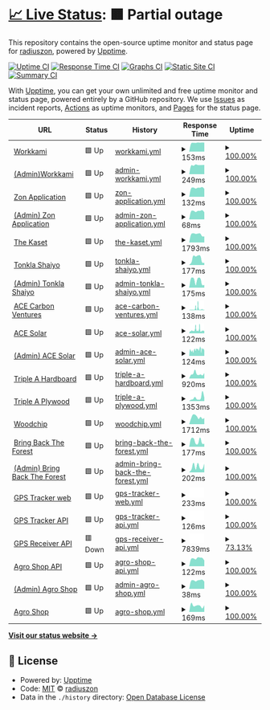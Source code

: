 # [📈 Live Status](https://radiuszon.github.io/upptime/): <!--live status--> **🟧 Partial outage**

This repository contains the open-source uptime monitor and status page for [radiuszon](https://radiuszon.github.io/upptime/), powered by [Upptime](https://github.com/upptime/upptime).

[![Uptime CI](https://github.com/radiuszon/upptime/workflows/Uptime%20CI/badge.svg)](https://github.com/radiuszon/upptime/actions?query=workflow%3A%22Uptime+CI%22)
[![Response Time CI](https://github.com/radiuszon/upptime/workflows/Response%20Time%20CI/badge.svg)](https://github.com/radiuszon/upptime/actions?query=workflow%3A%22Response+Time+CI%22)
[![Graphs CI](https://github.com/radiuszon/upptime/workflows/Graphs%20CI/badge.svg)](https://github.com/radiuszon/upptime/actions?query=workflow%3A%22Graphs+CI%22)
[![Static Site CI](https://github.com/radiuszon/upptime/workflows/Static%20Site%20CI/badge.svg)](https://github.com/radiuszon/upptime/actions?query=workflow%3A%22Static+Site+CI%22)
[![Summary CI](https://github.com/radiuszon/upptime/workflows/Summary%20CI/badge.svg)](https://github.com/radiuszon/upptime/actions?query=workflow%3A%22Summary+CI%22)

With [Upptime](https://upptime.js.org), you can get your own unlimited and free uptime monitor and status page, powered entirely by a GitHub repository. We use [Issues](https://github.com/radiuszon/upptime/issues) as incident reports, [Actions](https://github.com/radiuszon/upptime/actions) as uptime monitors, and [Pages](https://demo.upptime.js.org) for the status page.

<!--start: status pages-->
<!-- This summary is generated by Upptime (https://github.com/upptime/upptime) -->
<!-- Do not edit this manually, your changes will be overwritten -->
<!-- prettier-ignore -->
| URL | Status | History | Response Time | Uptime |
| --- | ------ | ------- | ------------- | ------ |
| <img alt="" src="https://www.workkami.com/favicon.ico" height="13"> [Workkami](https://www.workkami.com) | 🟩 Up | [workkami.yml](https://github.com/radiuszon/upptime/commits/HEAD/history/workkami.yml) | <details><summary><img alt="Response time graph" src="./graphs/workkami/response-time-week.png" height="20"> 153ms</summary><br><a href="https://radiuszon.github.io/upptime/history/workkami"><img alt="Response time 292" src="https://img.shields.io/endpoint?url=https%3A%2F%2Fraw.githubusercontent.com%2Fradiuszon%2Fupptime%2FHEAD%2Fapi%2Fworkkami%2Fresponse-time.json"></a><br><a href="https://radiuszon.github.io/upptime/history/workkami"><img alt="24-hour response time 146" src="https://img.shields.io/endpoint?url=https%3A%2F%2Fraw.githubusercontent.com%2Fradiuszon%2Fupptime%2FHEAD%2Fapi%2Fworkkami%2Fresponse-time-day.json"></a><br><a href="https://radiuszon.github.io/upptime/history/workkami"><img alt="7-day response time 153" src="https://img.shields.io/endpoint?url=https%3A%2F%2Fraw.githubusercontent.com%2Fradiuszon%2Fupptime%2FHEAD%2Fapi%2Fworkkami%2Fresponse-time-week.json"></a><br><a href="https://radiuszon.github.io/upptime/history/workkami"><img alt="30-day response time 160" src="https://img.shields.io/endpoint?url=https%3A%2F%2Fraw.githubusercontent.com%2Fradiuszon%2Fupptime%2FHEAD%2Fapi%2Fworkkami%2Fresponse-time-month.json"></a><br><a href="https://radiuszon.github.io/upptime/history/workkami"><img alt="1-year response time 292" src="https://img.shields.io/endpoint?url=https%3A%2F%2Fraw.githubusercontent.com%2Fradiuszon%2Fupptime%2FHEAD%2Fapi%2Fworkkami%2Fresponse-time-year.json"></a></details> | <details><summary><a href="https://radiuszon.github.io/upptime/history/workkami">100.00%</a></summary><a href="https://radiuszon.github.io/upptime/history/workkami"><img alt="All-time uptime 100.00%" src="https://img.shields.io/endpoint?url=https%3A%2F%2Fraw.githubusercontent.com%2Fradiuszon%2Fupptime%2FHEAD%2Fapi%2Fworkkami%2Fuptime.json"></a><br><a href="https://radiuszon.github.io/upptime/history/workkami"><img alt="24-hour uptime 100.00%" src="https://img.shields.io/endpoint?url=https%3A%2F%2Fraw.githubusercontent.com%2Fradiuszon%2Fupptime%2FHEAD%2Fapi%2Fworkkami%2Fuptime-day.json"></a><br><a href="https://radiuszon.github.io/upptime/history/workkami"><img alt="7-day uptime 100.00%" src="https://img.shields.io/endpoint?url=https%3A%2F%2Fraw.githubusercontent.com%2Fradiuszon%2Fupptime%2FHEAD%2Fapi%2Fworkkami%2Fuptime-week.json"></a><br><a href="https://radiuszon.github.io/upptime/history/workkami"><img alt="30-day uptime 100.00%" src="https://img.shields.io/endpoint?url=https%3A%2F%2Fraw.githubusercontent.com%2Fradiuszon%2Fupptime%2FHEAD%2Fapi%2Fworkkami%2Fuptime-month.json"></a><br><a href="https://radiuszon.github.io/upptime/history/workkami"><img alt="1-year uptime 100.00%" src="https://img.shields.io/endpoint?url=https%3A%2F%2Fraw.githubusercontent.com%2Fradiuszon%2Fupptime%2FHEAD%2Fapi%2Fworkkami%2Fuptime-year.json"></a></details>
| <img alt="" src="http://www.google.com/s2/favicons?domain=https://admin.workkami.com" height="13"> [(Admin)Workkami](https://admin.workkami.com) | 🟩 Up | [admin-workkami.yml](https://github.com/radiuszon/upptime/commits/HEAD/history/admin-workkami.yml) | <details><summary><img alt="Response time graph" src="./graphs/admin-workkami/response-time-week.png" height="20"> 249ms</summary><br><a href="https://radiuszon.github.io/upptime/history/admin-workkami"><img alt="Response time 206" src="https://img.shields.io/endpoint?url=https%3A%2F%2Fraw.githubusercontent.com%2Fradiuszon%2Fupptime%2FHEAD%2Fapi%2Fadmin-workkami%2Fresponse-time.json"></a><br><a href="https://radiuszon.github.io/upptime/history/admin-workkami"><img alt="24-hour response time 985" src="https://img.shields.io/endpoint?url=https%3A%2F%2Fraw.githubusercontent.com%2Fradiuszon%2Fupptime%2FHEAD%2Fapi%2Fadmin-workkami%2Fresponse-time-day.json"></a><br><a href="https://radiuszon.github.io/upptime/history/admin-workkami"><img alt="7-day response time 249" src="https://img.shields.io/endpoint?url=https%3A%2F%2Fraw.githubusercontent.com%2Fradiuszon%2Fupptime%2FHEAD%2Fapi%2Fadmin-workkami%2Fresponse-time-week.json"></a><br><a href="https://radiuszon.github.io/upptime/history/admin-workkami"><img alt="30-day response time 168" src="https://img.shields.io/endpoint?url=https%3A%2F%2Fraw.githubusercontent.com%2Fradiuszon%2Fupptime%2FHEAD%2Fapi%2Fadmin-workkami%2Fresponse-time-month.json"></a><br><a href="https://radiuszon.github.io/upptime/history/admin-workkami"><img alt="1-year response time 206" src="https://img.shields.io/endpoint?url=https%3A%2F%2Fraw.githubusercontent.com%2Fradiuszon%2Fupptime%2FHEAD%2Fapi%2Fadmin-workkami%2Fresponse-time-year.json"></a></details> | <details><summary><a href="https://radiuszon.github.io/upptime/history/admin-workkami">100.00%</a></summary><a href="https://radiuszon.github.io/upptime/history/admin-workkami"><img alt="All-time uptime 100.00%" src="https://img.shields.io/endpoint?url=https%3A%2F%2Fraw.githubusercontent.com%2Fradiuszon%2Fupptime%2FHEAD%2Fapi%2Fadmin-workkami%2Fuptime.json"></a><br><a href="https://radiuszon.github.io/upptime/history/admin-workkami"><img alt="24-hour uptime 100.00%" src="https://img.shields.io/endpoint?url=https%3A%2F%2Fraw.githubusercontent.com%2Fradiuszon%2Fupptime%2FHEAD%2Fapi%2Fadmin-workkami%2Fuptime-day.json"></a><br><a href="https://radiuszon.github.io/upptime/history/admin-workkami"><img alt="7-day uptime 100.00%" src="https://img.shields.io/endpoint?url=https%3A%2F%2Fraw.githubusercontent.com%2Fradiuszon%2Fupptime%2FHEAD%2Fapi%2Fadmin-workkami%2Fuptime-week.json"></a><br><a href="https://radiuszon.github.io/upptime/history/admin-workkami"><img alt="30-day uptime 100.00%" src="https://img.shields.io/endpoint?url=https%3A%2F%2Fraw.githubusercontent.com%2Fradiuszon%2Fupptime%2FHEAD%2Fapi%2Fadmin-workkami%2Fuptime-month.json"></a><br><a href="https://radiuszon.github.io/upptime/history/admin-workkami"><img alt="1-year uptime 100.00%" src="https://img.shields.io/endpoint?url=https%3A%2F%2Fraw.githubusercontent.com%2Fradiuszon%2Fupptime%2FHEAD%2Fapi%2Fadmin-workkami%2Fuptime-year.json"></a></details>
| <img alt="" src="https://www.zonapplication.com/favicon.ico" height="13"> [Zon Application](https://www.zonapplication.com) | 🟩 Up | [zon-application.yml](https://github.com/radiuszon/upptime/commits/HEAD/history/zon-application.yml) | <details><summary><img alt="Response time graph" src="./graphs/zon-application/response-time-week.png" height="20"> 132ms</summary><br><a href="https://radiuszon.github.io/upptime/history/zon-application"><img alt="Response time 658" src="https://img.shields.io/endpoint?url=https%3A%2F%2Fraw.githubusercontent.com%2Fradiuszon%2Fupptime%2FHEAD%2Fapi%2Fzon-application%2Fresponse-time.json"></a><br><a href="https://radiuszon.github.io/upptime/history/zon-application"><img alt="24-hour response time 124" src="https://img.shields.io/endpoint?url=https%3A%2F%2Fraw.githubusercontent.com%2Fradiuszon%2Fupptime%2FHEAD%2Fapi%2Fzon-application%2Fresponse-time-day.json"></a><br><a href="https://radiuszon.github.io/upptime/history/zon-application"><img alt="7-day response time 132" src="https://img.shields.io/endpoint?url=https%3A%2F%2Fraw.githubusercontent.com%2Fradiuszon%2Fupptime%2FHEAD%2Fapi%2Fzon-application%2Fresponse-time-week.json"></a><br><a href="https://radiuszon.github.io/upptime/history/zon-application"><img alt="30-day response time 125" src="https://img.shields.io/endpoint?url=https%3A%2F%2Fraw.githubusercontent.com%2Fradiuszon%2Fupptime%2FHEAD%2Fapi%2Fzon-application%2Fresponse-time-month.json"></a><br><a href="https://radiuszon.github.io/upptime/history/zon-application"><img alt="1-year response time 658" src="https://img.shields.io/endpoint?url=https%3A%2F%2Fraw.githubusercontent.com%2Fradiuszon%2Fupptime%2FHEAD%2Fapi%2Fzon-application%2Fresponse-time-year.json"></a></details> | <details><summary><a href="https://radiuszon.github.io/upptime/history/zon-application">100.00%</a></summary><a href="https://radiuszon.github.io/upptime/history/zon-application"><img alt="All-time uptime 98.08%" src="https://img.shields.io/endpoint?url=https%3A%2F%2Fraw.githubusercontent.com%2Fradiuszon%2Fupptime%2FHEAD%2Fapi%2Fzon-application%2Fuptime.json"></a><br><a href="https://radiuszon.github.io/upptime/history/zon-application"><img alt="24-hour uptime 100.00%" src="https://img.shields.io/endpoint?url=https%3A%2F%2Fraw.githubusercontent.com%2Fradiuszon%2Fupptime%2FHEAD%2Fapi%2Fzon-application%2Fuptime-day.json"></a><br><a href="https://radiuszon.github.io/upptime/history/zon-application"><img alt="7-day uptime 100.00%" src="https://img.shields.io/endpoint?url=https%3A%2F%2Fraw.githubusercontent.com%2Fradiuszon%2Fupptime%2FHEAD%2Fapi%2Fzon-application%2Fuptime-week.json"></a><br><a href="https://radiuszon.github.io/upptime/history/zon-application"><img alt="30-day uptime 100.00%" src="https://img.shields.io/endpoint?url=https%3A%2F%2Fraw.githubusercontent.com%2Fradiuszon%2Fupptime%2FHEAD%2Fapi%2Fzon-application%2Fuptime-month.json"></a><br><a href="https://radiuszon.github.io/upptime/history/zon-application"><img alt="1-year uptime 98.08%" src="https://img.shields.io/endpoint?url=https%3A%2F%2Fraw.githubusercontent.com%2Fradiuszon%2Fupptime%2FHEAD%2Fapi%2Fzon-application%2Fuptime-year.json"></a></details>
| <img alt="" src="http://www.google.com/s2/favicons?domain=https://www.zonapplication.com//admin" height="13"> [(Admin) Zon Application](https://www.zonapplication.com/admin) | 🟩 Up | [admin-zon-application.yml](https://github.com/radiuszon/upptime/commits/HEAD/history/admin-zon-application.yml) | <details><summary><img alt="Response time graph" src="./graphs/admin-zon-application/response-time-week.png" height="20"> 68ms</summary><br><a href="https://radiuszon.github.io/upptime/history/admin-zon-application"><img alt="Response time 199" src="https://img.shields.io/endpoint?url=https%3A%2F%2Fraw.githubusercontent.com%2Fradiuszon%2Fupptime%2FHEAD%2Fapi%2Fadmin-zon-application%2Fresponse-time.json"></a><br><a href="https://radiuszon.github.io/upptime/history/admin-zon-application"><img alt="24-hour response time 67" src="https://img.shields.io/endpoint?url=https%3A%2F%2Fraw.githubusercontent.com%2Fradiuszon%2Fupptime%2FHEAD%2Fapi%2Fadmin-zon-application%2Fresponse-time-day.json"></a><br><a href="https://radiuszon.github.io/upptime/history/admin-zon-application"><img alt="7-day response time 68" src="https://img.shields.io/endpoint?url=https%3A%2F%2Fraw.githubusercontent.com%2Fradiuszon%2Fupptime%2FHEAD%2Fapi%2Fadmin-zon-application%2Fresponse-time-week.json"></a><br><a href="https://radiuszon.github.io/upptime/history/admin-zon-application"><img alt="30-day response time 67" src="https://img.shields.io/endpoint?url=https%3A%2F%2Fraw.githubusercontent.com%2Fradiuszon%2Fupptime%2FHEAD%2Fapi%2Fadmin-zon-application%2Fresponse-time-month.json"></a><br><a href="https://radiuszon.github.io/upptime/history/admin-zon-application"><img alt="1-year response time 199" src="https://img.shields.io/endpoint?url=https%3A%2F%2Fraw.githubusercontent.com%2Fradiuszon%2Fupptime%2FHEAD%2Fapi%2Fadmin-zon-application%2Fresponse-time-year.json"></a></details> | <details><summary><a href="https://radiuszon.github.io/upptime/history/admin-zon-application">100.00%</a></summary><a href="https://radiuszon.github.io/upptime/history/admin-zon-application"><img alt="All-time uptime 99.99%" src="https://img.shields.io/endpoint?url=https%3A%2F%2Fraw.githubusercontent.com%2Fradiuszon%2Fupptime%2FHEAD%2Fapi%2Fadmin-zon-application%2Fuptime.json"></a><br><a href="https://radiuszon.github.io/upptime/history/admin-zon-application"><img alt="24-hour uptime 100.00%" src="https://img.shields.io/endpoint?url=https%3A%2F%2Fraw.githubusercontent.com%2Fradiuszon%2Fupptime%2FHEAD%2Fapi%2Fadmin-zon-application%2Fuptime-day.json"></a><br><a href="https://radiuszon.github.io/upptime/history/admin-zon-application"><img alt="7-day uptime 100.00%" src="https://img.shields.io/endpoint?url=https%3A%2F%2Fraw.githubusercontent.com%2Fradiuszon%2Fupptime%2FHEAD%2Fapi%2Fadmin-zon-application%2Fuptime-week.json"></a><br><a href="https://radiuszon.github.io/upptime/history/admin-zon-application"><img alt="30-day uptime 100.00%" src="https://img.shields.io/endpoint?url=https%3A%2F%2Fraw.githubusercontent.com%2Fradiuszon%2Fupptime%2FHEAD%2Fapi%2Fadmin-zon-application%2Fuptime-month.json"></a><br><a href="https://radiuszon.github.io/upptime/history/admin-zon-application"><img alt="1-year uptime 99.99%" src="https://img.shields.io/endpoint?url=https%3A%2F%2Fraw.githubusercontent.com%2Fradiuszon%2Fupptime%2FHEAD%2Fapi%2Fadmin-zon-application%2Fuptime-year.json"></a></details>
| <img alt="" src="http://www.google.com/s2/favicons?domain=https://www.thekaset.com" height="13"> [The Kaset](https://www.thekaset.com) | 🟩 Up | [the-kaset.yml](https://github.com/radiuszon/upptime/commits/HEAD/history/the-kaset.yml) | <details><summary><img alt="Response time graph" src="./graphs/the-kaset/response-time-week.png" height="20"> 1793ms</summary><br><a href="https://radiuszon.github.io/upptime/history/the-kaset"><img alt="Response time 1185" src="https://img.shields.io/endpoint?url=https%3A%2F%2Fraw.githubusercontent.com%2Fradiuszon%2Fupptime%2FHEAD%2Fapi%2Fthe-kaset%2Fresponse-time.json"></a><br><a href="https://radiuszon.github.io/upptime/history/the-kaset"><img alt="24-hour response time 1723" src="https://img.shields.io/endpoint?url=https%3A%2F%2Fraw.githubusercontent.com%2Fradiuszon%2Fupptime%2FHEAD%2Fapi%2Fthe-kaset%2Fresponse-time-day.json"></a><br><a href="https://radiuszon.github.io/upptime/history/the-kaset"><img alt="7-day response time 1793" src="https://img.shields.io/endpoint?url=https%3A%2F%2Fraw.githubusercontent.com%2Fradiuszon%2Fupptime%2FHEAD%2Fapi%2Fthe-kaset%2Fresponse-time-week.json"></a><br><a href="https://radiuszon.github.io/upptime/history/the-kaset"><img alt="30-day response time 1746" src="https://img.shields.io/endpoint?url=https%3A%2F%2Fraw.githubusercontent.com%2Fradiuszon%2Fupptime%2FHEAD%2Fapi%2Fthe-kaset%2Fresponse-time-month.json"></a><br><a href="https://radiuszon.github.io/upptime/history/the-kaset"><img alt="1-year response time 1185" src="https://img.shields.io/endpoint?url=https%3A%2F%2Fraw.githubusercontent.com%2Fradiuszon%2Fupptime%2FHEAD%2Fapi%2Fthe-kaset%2Fresponse-time-year.json"></a></details> | <details><summary><a href="https://radiuszon.github.io/upptime/history/the-kaset">100.00%</a></summary><a href="https://radiuszon.github.io/upptime/history/the-kaset"><img alt="All-time uptime 100.00%" src="https://img.shields.io/endpoint?url=https%3A%2F%2Fraw.githubusercontent.com%2Fradiuszon%2Fupptime%2FHEAD%2Fapi%2Fthe-kaset%2Fuptime.json"></a><br><a href="https://radiuszon.github.io/upptime/history/the-kaset"><img alt="24-hour uptime 100.00%" src="https://img.shields.io/endpoint?url=https%3A%2F%2Fraw.githubusercontent.com%2Fradiuszon%2Fupptime%2FHEAD%2Fapi%2Fthe-kaset%2Fuptime-day.json"></a><br><a href="https://radiuszon.github.io/upptime/history/the-kaset"><img alt="7-day uptime 100.00%" src="https://img.shields.io/endpoint?url=https%3A%2F%2Fraw.githubusercontent.com%2Fradiuszon%2Fupptime%2FHEAD%2Fapi%2Fthe-kaset%2Fuptime-week.json"></a><br><a href="https://radiuszon.github.io/upptime/history/the-kaset"><img alt="30-day uptime 100.00%" src="https://img.shields.io/endpoint?url=https%3A%2F%2Fraw.githubusercontent.com%2Fradiuszon%2Fupptime%2FHEAD%2Fapi%2Fthe-kaset%2Fuptime-month.json"></a><br><a href="https://radiuszon.github.io/upptime/history/the-kaset"><img alt="1-year uptime 100.00%" src="https://img.shields.io/endpoint?url=https%3A%2F%2Fraw.githubusercontent.com%2Fradiuszon%2Fupptime%2FHEAD%2Fapi%2Fthe-kaset%2Fuptime-year.json"></a></details>
| <img alt="" src="https://www.tonklashaiyo.com/favicon.ico" height="13"> [Tonkla Shaiyo](https://www.tonklashaiyo.com) | 🟩 Up | [tonkla-shaiyo.yml](https://github.com/radiuszon/upptime/commits/HEAD/history/tonkla-shaiyo.yml) | <details><summary><img alt="Response time graph" src="./graphs/tonkla-shaiyo/response-time-week.png" height="20"> 177ms</summary><br><a href="https://radiuszon.github.io/upptime/history/tonkla-shaiyo"><img alt="Response time 469" src="https://img.shields.io/endpoint?url=https%3A%2F%2Fraw.githubusercontent.com%2Fradiuszon%2Fupptime%2FHEAD%2Fapi%2Ftonkla-shaiyo%2Fresponse-time.json"></a><br><a href="https://radiuszon.github.io/upptime/history/tonkla-shaiyo"><img alt="24-hour response time 180" src="https://img.shields.io/endpoint?url=https%3A%2F%2Fraw.githubusercontent.com%2Fradiuszon%2Fupptime%2FHEAD%2Fapi%2Ftonkla-shaiyo%2Fresponse-time-day.json"></a><br><a href="https://radiuszon.github.io/upptime/history/tonkla-shaiyo"><img alt="7-day response time 177" src="https://img.shields.io/endpoint?url=https%3A%2F%2Fraw.githubusercontent.com%2Fradiuszon%2Fupptime%2FHEAD%2Fapi%2Ftonkla-shaiyo%2Fresponse-time-week.json"></a><br><a href="https://radiuszon.github.io/upptime/history/tonkla-shaiyo"><img alt="30-day response time 203" src="https://img.shields.io/endpoint?url=https%3A%2F%2Fraw.githubusercontent.com%2Fradiuszon%2Fupptime%2FHEAD%2Fapi%2Ftonkla-shaiyo%2Fresponse-time-month.json"></a><br><a href="https://radiuszon.github.io/upptime/history/tonkla-shaiyo"><img alt="1-year response time 469" src="https://img.shields.io/endpoint?url=https%3A%2F%2Fraw.githubusercontent.com%2Fradiuszon%2Fupptime%2FHEAD%2Fapi%2Ftonkla-shaiyo%2Fresponse-time-year.json"></a></details> | <details><summary><a href="https://radiuszon.github.io/upptime/history/tonkla-shaiyo">100.00%</a></summary><a href="https://radiuszon.github.io/upptime/history/tonkla-shaiyo"><img alt="All-time uptime 100.00%" src="https://img.shields.io/endpoint?url=https%3A%2F%2Fraw.githubusercontent.com%2Fradiuszon%2Fupptime%2FHEAD%2Fapi%2Ftonkla-shaiyo%2Fuptime.json"></a><br><a href="https://radiuszon.github.io/upptime/history/tonkla-shaiyo"><img alt="24-hour uptime 100.00%" src="https://img.shields.io/endpoint?url=https%3A%2F%2Fraw.githubusercontent.com%2Fradiuszon%2Fupptime%2FHEAD%2Fapi%2Ftonkla-shaiyo%2Fuptime-day.json"></a><br><a href="https://radiuszon.github.io/upptime/history/tonkla-shaiyo"><img alt="7-day uptime 100.00%" src="https://img.shields.io/endpoint?url=https%3A%2F%2Fraw.githubusercontent.com%2Fradiuszon%2Fupptime%2FHEAD%2Fapi%2Ftonkla-shaiyo%2Fuptime-week.json"></a><br><a href="https://radiuszon.github.io/upptime/history/tonkla-shaiyo"><img alt="30-day uptime 100.00%" src="https://img.shields.io/endpoint?url=https%3A%2F%2Fraw.githubusercontent.com%2Fradiuszon%2Fupptime%2FHEAD%2Fapi%2Ftonkla-shaiyo%2Fuptime-month.json"></a><br><a href="https://radiuszon.github.io/upptime/history/tonkla-shaiyo"><img alt="1-year uptime 100.00%" src="https://img.shields.io/endpoint?url=https%3A%2F%2Fraw.githubusercontent.com%2Fradiuszon%2Fupptime%2FHEAD%2Fapi%2Ftonkla-shaiyo%2Fuptime-year.json"></a></details>
| <img alt="" src="http://www.google.com/s2/favicons?domain=https://admin.tonklashaiyo.com/admin/login" height="13"> [(Admin) Tonkla Shaiyo](https://admin.tonklashaiyo.com/admin/login) | 🟩 Up | [admin-tonkla-shaiyo.yml](https://github.com/radiuszon/upptime/commits/HEAD/history/admin-tonkla-shaiyo.yml) | <details><summary><img alt="Response time graph" src="./graphs/admin-tonkla-shaiyo/response-time-week.png" height="20"> 175ms</summary><br><a href="https://radiuszon.github.io/upptime/history/admin-tonkla-shaiyo"><img alt="Response time 440" src="https://img.shields.io/endpoint?url=https%3A%2F%2Fraw.githubusercontent.com%2Fradiuszon%2Fupptime%2FHEAD%2Fapi%2Fadmin-tonkla-shaiyo%2Fresponse-time.json"></a><br><a href="https://radiuszon.github.io/upptime/history/admin-tonkla-shaiyo"><img alt="24-hour response time 168" src="https://img.shields.io/endpoint?url=https%3A%2F%2Fraw.githubusercontent.com%2Fradiuszon%2Fupptime%2FHEAD%2Fapi%2Fadmin-tonkla-shaiyo%2Fresponse-time-day.json"></a><br><a href="https://radiuszon.github.io/upptime/history/admin-tonkla-shaiyo"><img alt="7-day response time 175" src="https://img.shields.io/endpoint?url=https%3A%2F%2Fraw.githubusercontent.com%2Fradiuszon%2Fupptime%2FHEAD%2Fapi%2Fadmin-tonkla-shaiyo%2Fresponse-time-week.json"></a><br><a href="https://radiuszon.github.io/upptime/history/admin-tonkla-shaiyo"><img alt="30-day response time 195" src="https://img.shields.io/endpoint?url=https%3A%2F%2Fraw.githubusercontent.com%2Fradiuszon%2Fupptime%2FHEAD%2Fapi%2Fadmin-tonkla-shaiyo%2Fresponse-time-month.json"></a><br><a href="https://radiuszon.github.io/upptime/history/admin-tonkla-shaiyo"><img alt="1-year response time 440" src="https://img.shields.io/endpoint?url=https%3A%2F%2Fraw.githubusercontent.com%2Fradiuszon%2Fupptime%2FHEAD%2Fapi%2Fadmin-tonkla-shaiyo%2Fresponse-time-year.json"></a></details> | <details><summary><a href="https://radiuszon.github.io/upptime/history/admin-tonkla-shaiyo">100.00%</a></summary><a href="https://radiuszon.github.io/upptime/history/admin-tonkla-shaiyo"><img alt="All-time uptime 100.00%" src="https://img.shields.io/endpoint?url=https%3A%2F%2Fraw.githubusercontent.com%2Fradiuszon%2Fupptime%2FHEAD%2Fapi%2Fadmin-tonkla-shaiyo%2Fuptime.json"></a><br><a href="https://radiuszon.github.io/upptime/history/admin-tonkla-shaiyo"><img alt="24-hour uptime 100.00%" src="https://img.shields.io/endpoint?url=https%3A%2F%2Fraw.githubusercontent.com%2Fradiuszon%2Fupptime%2FHEAD%2Fapi%2Fadmin-tonkla-shaiyo%2Fuptime-day.json"></a><br><a href="https://radiuszon.github.io/upptime/history/admin-tonkla-shaiyo"><img alt="7-day uptime 100.00%" src="https://img.shields.io/endpoint?url=https%3A%2F%2Fraw.githubusercontent.com%2Fradiuszon%2Fupptime%2FHEAD%2Fapi%2Fadmin-tonkla-shaiyo%2Fuptime-week.json"></a><br><a href="https://radiuszon.github.io/upptime/history/admin-tonkla-shaiyo"><img alt="30-day uptime 100.00%" src="https://img.shields.io/endpoint?url=https%3A%2F%2Fraw.githubusercontent.com%2Fradiuszon%2Fupptime%2FHEAD%2Fapi%2Fadmin-tonkla-shaiyo%2Fuptime-month.json"></a><br><a href="https://radiuszon.github.io/upptime/history/admin-tonkla-shaiyo"><img alt="1-year uptime 100.00%" src="https://img.shields.io/endpoint?url=https%3A%2F%2Fraw.githubusercontent.com%2Fradiuszon%2Fupptime%2FHEAD%2Fapi%2Fadmin-tonkla-shaiyo%2Fuptime-year.json"></a></details>
| <img alt="" src="http://www.google.com/s2/favicons?domain=https://www.acecarbonventures.com" height="13"> [ACE Carbon Ventures](https://www.acecarbonventures.com) | 🟩 Up | [ace-carbon-ventures.yml](https://github.com/radiuszon/upptime/commits/HEAD/history/ace-carbon-ventures.yml) | <details><summary><img alt="Response time graph" src="./graphs/ace-carbon-ventures/response-time-week.png" height="20"> 138ms</summary><br><a href="https://radiuszon.github.io/upptime/history/ace-carbon-ventures"><img alt="Response time 658" src="https://img.shields.io/endpoint?url=https%3A%2F%2Fraw.githubusercontent.com%2Fradiuszon%2Fupptime%2FHEAD%2Fapi%2Face-carbon-ventures%2Fresponse-time.json"></a><br><a href="https://radiuszon.github.io/upptime/history/ace-carbon-ventures"><img alt="24-hour response time 154" src="https://img.shields.io/endpoint?url=https%3A%2F%2Fraw.githubusercontent.com%2Fradiuszon%2Fupptime%2FHEAD%2Fapi%2Face-carbon-ventures%2Fresponse-time-day.json"></a><br><a href="https://radiuszon.github.io/upptime/history/ace-carbon-ventures"><img alt="7-day response time 138" src="https://img.shields.io/endpoint?url=https%3A%2F%2Fraw.githubusercontent.com%2Fradiuszon%2Fupptime%2FHEAD%2Fapi%2Face-carbon-ventures%2Fresponse-time-week.json"></a><br><a href="https://radiuszon.github.io/upptime/history/ace-carbon-ventures"><img alt="30-day response time 1172" src="https://img.shields.io/endpoint?url=https%3A%2F%2Fraw.githubusercontent.com%2Fradiuszon%2Fupptime%2FHEAD%2Fapi%2Face-carbon-ventures%2Fresponse-time-month.json"></a><br><a href="https://radiuszon.github.io/upptime/history/ace-carbon-ventures"><img alt="1-year response time 658" src="https://img.shields.io/endpoint?url=https%3A%2F%2Fraw.githubusercontent.com%2Fradiuszon%2Fupptime%2FHEAD%2Fapi%2Face-carbon-ventures%2Fresponse-time-year.json"></a></details> | <details><summary><a href="https://radiuszon.github.io/upptime/history/ace-carbon-ventures">100.00%</a></summary><a href="https://radiuszon.github.io/upptime/history/ace-carbon-ventures"><img alt="All-time uptime 99.96%" src="https://img.shields.io/endpoint?url=https%3A%2F%2Fraw.githubusercontent.com%2Fradiuszon%2Fupptime%2FHEAD%2Fapi%2Face-carbon-ventures%2Fuptime.json"></a><br><a href="https://radiuszon.github.io/upptime/history/ace-carbon-ventures"><img alt="24-hour uptime 100.00%" src="https://img.shields.io/endpoint?url=https%3A%2F%2Fraw.githubusercontent.com%2Fradiuszon%2Fupptime%2FHEAD%2Fapi%2Face-carbon-ventures%2Fuptime-day.json"></a><br><a href="https://radiuszon.github.io/upptime/history/ace-carbon-ventures"><img alt="7-day uptime 100.00%" src="https://img.shields.io/endpoint?url=https%3A%2F%2Fraw.githubusercontent.com%2Fradiuszon%2Fupptime%2FHEAD%2Fapi%2Face-carbon-ventures%2Fuptime-week.json"></a><br><a href="https://radiuszon.github.io/upptime/history/ace-carbon-ventures"><img alt="30-day uptime 99.91%" src="https://img.shields.io/endpoint?url=https%3A%2F%2Fraw.githubusercontent.com%2Fradiuszon%2Fupptime%2FHEAD%2Fapi%2Face-carbon-ventures%2Fuptime-month.json"></a><br><a href="https://radiuszon.github.io/upptime/history/ace-carbon-ventures"><img alt="1-year uptime 99.96%" src="https://img.shields.io/endpoint?url=https%3A%2F%2Fraw.githubusercontent.com%2Fradiuszon%2Fupptime%2FHEAD%2Fapi%2Face-carbon-ventures%2Fuptime-year.json"></a></details>
| <img alt="" src="http://www.google.com/s2/favicons?domain=https://www.acesolar.co.th" height="13"> [ACE Solar](https://www.acesolar.co.th) | 🟩 Up | [ace-solar.yml](https://github.com/radiuszon/upptime/commits/HEAD/history/ace-solar.yml) | <details><summary><img alt="Response time graph" src="./graphs/ace-solar/response-time-week.png" height="20"> 122ms</summary><br><a href="https://radiuszon.github.io/upptime/history/ace-solar"><img alt="Response time 537" src="https://img.shields.io/endpoint?url=https%3A%2F%2Fraw.githubusercontent.com%2Fradiuszon%2Fupptime%2FHEAD%2Fapi%2Face-solar%2Fresponse-time.json"></a><br><a href="https://radiuszon.github.io/upptime/history/ace-solar"><img alt="24-hour response time 120" src="https://img.shields.io/endpoint?url=https%3A%2F%2Fraw.githubusercontent.com%2Fradiuszon%2Fupptime%2FHEAD%2Fapi%2Face-solar%2Fresponse-time-day.json"></a><br><a href="https://radiuszon.github.io/upptime/history/ace-solar"><img alt="7-day response time 122" src="https://img.shields.io/endpoint?url=https%3A%2F%2Fraw.githubusercontent.com%2Fradiuszon%2Fupptime%2FHEAD%2Fapi%2Face-solar%2Fresponse-time-week.json"></a><br><a href="https://radiuszon.github.io/upptime/history/ace-solar"><img alt="30-day response time 124" src="https://img.shields.io/endpoint?url=https%3A%2F%2Fraw.githubusercontent.com%2Fradiuszon%2Fupptime%2FHEAD%2Fapi%2Face-solar%2Fresponse-time-month.json"></a><br><a href="https://radiuszon.github.io/upptime/history/ace-solar"><img alt="1-year response time 537" src="https://img.shields.io/endpoint?url=https%3A%2F%2Fraw.githubusercontent.com%2Fradiuszon%2Fupptime%2FHEAD%2Fapi%2Face-solar%2Fresponse-time-year.json"></a></details> | <details><summary><a href="https://radiuszon.github.io/upptime/history/ace-solar">100.00%</a></summary><a href="https://radiuszon.github.io/upptime/history/ace-solar"><img alt="All-time uptime 99.99%" src="https://img.shields.io/endpoint?url=https%3A%2F%2Fraw.githubusercontent.com%2Fradiuszon%2Fupptime%2FHEAD%2Fapi%2Face-solar%2Fuptime.json"></a><br><a href="https://radiuszon.github.io/upptime/history/ace-solar"><img alt="24-hour uptime 100.00%" src="https://img.shields.io/endpoint?url=https%3A%2F%2Fraw.githubusercontent.com%2Fradiuszon%2Fupptime%2FHEAD%2Fapi%2Face-solar%2Fuptime-day.json"></a><br><a href="https://radiuszon.github.io/upptime/history/ace-solar"><img alt="7-day uptime 100.00%" src="https://img.shields.io/endpoint?url=https%3A%2F%2Fraw.githubusercontent.com%2Fradiuszon%2Fupptime%2FHEAD%2Fapi%2Face-solar%2Fuptime-week.json"></a><br><a href="https://radiuszon.github.io/upptime/history/ace-solar"><img alt="30-day uptime 100.00%" src="https://img.shields.io/endpoint?url=https%3A%2F%2Fraw.githubusercontent.com%2Fradiuszon%2Fupptime%2FHEAD%2Fapi%2Face-solar%2Fuptime-month.json"></a><br><a href="https://radiuszon.github.io/upptime/history/ace-solar"><img alt="1-year uptime 99.99%" src="https://img.shields.io/endpoint?url=https%3A%2F%2Fraw.githubusercontent.com%2Fradiuszon%2Fupptime%2FHEAD%2Fapi%2Face-solar%2Fuptime-year.json"></a></details>
| <img alt="" src="http://www.google.com/s2/favicons?domain=https://admin.acesolar.co.th" height="13"> [(Admin) ACE Solar](https://admin.acesolar.co.th) | 🟩 Up | [admin-ace-solar.yml](https://github.com/radiuszon/upptime/commits/HEAD/history/admin-ace-solar.yml) | <details><summary><img alt="Response time graph" src="./graphs/admin-ace-solar/response-time-week.png" height="20"> 124ms</summary><br><a href="https://radiuszon.github.io/upptime/history/admin-ace-solar"><img alt="Response time 474" src="https://img.shields.io/endpoint?url=https%3A%2F%2Fraw.githubusercontent.com%2Fradiuszon%2Fupptime%2FHEAD%2Fapi%2Fadmin-ace-solar%2Fresponse-time.json"></a><br><a href="https://radiuszon.github.io/upptime/history/admin-ace-solar"><img alt="24-hour response time 119" src="https://img.shields.io/endpoint?url=https%3A%2F%2Fraw.githubusercontent.com%2Fradiuszon%2Fupptime%2FHEAD%2Fapi%2Fadmin-ace-solar%2Fresponse-time-day.json"></a><br><a href="https://radiuszon.github.io/upptime/history/admin-ace-solar"><img alt="7-day response time 124" src="https://img.shields.io/endpoint?url=https%3A%2F%2Fraw.githubusercontent.com%2Fradiuszon%2Fupptime%2FHEAD%2Fapi%2Fadmin-ace-solar%2Fresponse-time-week.json"></a><br><a href="https://radiuszon.github.io/upptime/history/admin-ace-solar"><img alt="30-day response time 126" src="https://img.shields.io/endpoint?url=https%3A%2F%2Fraw.githubusercontent.com%2Fradiuszon%2Fupptime%2FHEAD%2Fapi%2Fadmin-ace-solar%2Fresponse-time-month.json"></a><br><a href="https://radiuszon.github.io/upptime/history/admin-ace-solar"><img alt="1-year response time 474" src="https://img.shields.io/endpoint?url=https%3A%2F%2Fraw.githubusercontent.com%2Fradiuszon%2Fupptime%2FHEAD%2Fapi%2Fadmin-ace-solar%2Fresponse-time-year.json"></a></details> | <details><summary><a href="https://radiuszon.github.io/upptime/history/admin-ace-solar">100.00%</a></summary><a href="https://radiuszon.github.io/upptime/history/admin-ace-solar"><img alt="All-time uptime 99.99%" src="https://img.shields.io/endpoint?url=https%3A%2F%2Fraw.githubusercontent.com%2Fradiuszon%2Fupptime%2FHEAD%2Fapi%2Fadmin-ace-solar%2Fuptime.json"></a><br><a href="https://radiuszon.github.io/upptime/history/admin-ace-solar"><img alt="24-hour uptime 100.00%" src="https://img.shields.io/endpoint?url=https%3A%2F%2Fraw.githubusercontent.com%2Fradiuszon%2Fupptime%2FHEAD%2Fapi%2Fadmin-ace-solar%2Fuptime-day.json"></a><br><a href="https://radiuszon.github.io/upptime/history/admin-ace-solar"><img alt="7-day uptime 100.00%" src="https://img.shields.io/endpoint?url=https%3A%2F%2Fraw.githubusercontent.com%2Fradiuszon%2Fupptime%2FHEAD%2Fapi%2Fadmin-ace-solar%2Fuptime-week.json"></a><br><a href="https://radiuszon.github.io/upptime/history/admin-ace-solar"><img alt="30-day uptime 100.00%" src="https://img.shields.io/endpoint?url=https%3A%2F%2Fraw.githubusercontent.com%2Fradiuszon%2Fupptime%2FHEAD%2Fapi%2Fadmin-ace-solar%2Fuptime-month.json"></a><br><a href="https://radiuszon.github.io/upptime/history/admin-ace-solar"><img alt="1-year uptime 99.99%" src="https://img.shields.io/endpoint?url=https%3A%2F%2Fraw.githubusercontent.com%2Fradiuszon%2Fupptime%2FHEAD%2Fapi%2Fadmin-ace-solar%2Fuptime-year.json"></a></details>
| <img alt="" src="http://www.google.com/s2/favicons?domain=https://www.triplea-hardboard.com" height="13"> [Triple A Hardboard](https://www.triplea-hardboard.com) | 🟩 Up | [triple-a-hardboard.yml](https://github.com/radiuszon/upptime/commits/HEAD/history/triple-a-hardboard.yml) | <details><summary><img alt="Response time graph" src="./graphs/triple-a-hardboard/response-time-week.png" height="20"> 920ms</summary><br><a href="https://radiuszon.github.io/upptime/history/triple-a-hardboard"><img alt="Response time 747" src="https://img.shields.io/endpoint?url=https%3A%2F%2Fraw.githubusercontent.com%2Fradiuszon%2Fupptime%2FHEAD%2Fapi%2Ftriple-a-hardboard%2Fresponse-time.json"></a><br><a href="https://radiuszon.github.io/upptime/history/triple-a-hardboard"><img alt="24-hour response time 908" src="https://img.shields.io/endpoint?url=https%3A%2F%2Fraw.githubusercontent.com%2Fradiuszon%2Fupptime%2FHEAD%2Fapi%2Ftriple-a-hardboard%2Fresponse-time-day.json"></a><br><a href="https://radiuszon.github.io/upptime/history/triple-a-hardboard"><img alt="7-day response time 920" src="https://img.shields.io/endpoint?url=https%3A%2F%2Fraw.githubusercontent.com%2Fradiuszon%2Fupptime%2FHEAD%2Fapi%2Ftriple-a-hardboard%2Fresponse-time-week.json"></a><br><a href="https://radiuszon.github.io/upptime/history/triple-a-hardboard"><img alt="30-day response time 924" src="https://img.shields.io/endpoint?url=https%3A%2F%2Fraw.githubusercontent.com%2Fradiuszon%2Fupptime%2FHEAD%2Fapi%2Ftriple-a-hardboard%2Fresponse-time-month.json"></a><br><a href="https://radiuszon.github.io/upptime/history/triple-a-hardboard"><img alt="1-year response time 747" src="https://img.shields.io/endpoint?url=https%3A%2F%2Fraw.githubusercontent.com%2Fradiuszon%2Fupptime%2FHEAD%2Fapi%2Ftriple-a-hardboard%2Fresponse-time-year.json"></a></details> | <details><summary><a href="https://radiuszon.github.io/upptime/history/triple-a-hardboard">100.00%</a></summary><a href="https://radiuszon.github.io/upptime/history/triple-a-hardboard"><img alt="All-time uptime 99.99%" src="https://img.shields.io/endpoint?url=https%3A%2F%2Fraw.githubusercontent.com%2Fradiuszon%2Fupptime%2FHEAD%2Fapi%2Ftriple-a-hardboard%2Fuptime.json"></a><br><a href="https://radiuszon.github.io/upptime/history/triple-a-hardboard"><img alt="24-hour uptime 100.00%" src="https://img.shields.io/endpoint?url=https%3A%2F%2Fraw.githubusercontent.com%2Fradiuszon%2Fupptime%2FHEAD%2Fapi%2Ftriple-a-hardboard%2Fuptime-day.json"></a><br><a href="https://radiuszon.github.io/upptime/history/triple-a-hardboard"><img alt="7-day uptime 100.00%" src="https://img.shields.io/endpoint?url=https%3A%2F%2Fraw.githubusercontent.com%2Fradiuszon%2Fupptime%2FHEAD%2Fapi%2Ftriple-a-hardboard%2Fuptime-week.json"></a><br><a href="https://radiuszon.github.io/upptime/history/triple-a-hardboard"><img alt="30-day uptime 100.00%" src="https://img.shields.io/endpoint?url=https%3A%2F%2Fraw.githubusercontent.com%2Fradiuszon%2Fupptime%2FHEAD%2Fapi%2Ftriple-a-hardboard%2Fuptime-month.json"></a><br><a href="https://radiuszon.github.io/upptime/history/triple-a-hardboard"><img alt="1-year uptime 99.99%" src="https://img.shields.io/endpoint?url=https%3A%2F%2Fraw.githubusercontent.com%2Fradiuszon%2Fupptime%2FHEAD%2Fapi%2Ftriple-a-hardboard%2Fuptime-year.json"></a></details>
| <img alt="" src="http://www.google.com/s2/favicons?domain=https://www.triplea-plywood.com" height="13"> [Triple A Plywood](https://www.triplea-plywood.com) | 🟩 Up | [triple-a-plywood.yml](https://github.com/radiuszon/upptime/commits/HEAD/history/triple-a-plywood.yml) | <details><summary><img alt="Response time graph" src="./graphs/triple-a-plywood/response-time-week.png" height="20"> 1353ms</summary><br><a href="https://radiuszon.github.io/upptime/history/triple-a-plywood"><img alt="Response time 985" src="https://img.shields.io/endpoint?url=https%3A%2F%2Fraw.githubusercontent.com%2Fradiuszon%2Fupptime%2FHEAD%2Fapi%2Ftriple-a-plywood%2Fresponse-time.json"></a><br><a href="https://radiuszon.github.io/upptime/history/triple-a-plywood"><img alt="24-hour response time 1274" src="https://img.shields.io/endpoint?url=https%3A%2F%2Fraw.githubusercontent.com%2Fradiuszon%2Fupptime%2FHEAD%2Fapi%2Ftriple-a-plywood%2Fresponse-time-day.json"></a><br><a href="https://radiuszon.github.io/upptime/history/triple-a-plywood"><img alt="7-day response time 1353" src="https://img.shields.io/endpoint?url=https%3A%2F%2Fraw.githubusercontent.com%2Fradiuszon%2Fupptime%2FHEAD%2Fapi%2Ftriple-a-plywood%2Fresponse-time-week.json"></a><br><a href="https://radiuszon.github.io/upptime/history/triple-a-plywood"><img alt="30-day response time 1345" src="https://img.shields.io/endpoint?url=https%3A%2F%2Fraw.githubusercontent.com%2Fradiuszon%2Fupptime%2FHEAD%2Fapi%2Ftriple-a-plywood%2Fresponse-time-month.json"></a><br><a href="https://radiuszon.github.io/upptime/history/triple-a-plywood"><img alt="1-year response time 985" src="https://img.shields.io/endpoint?url=https%3A%2F%2Fraw.githubusercontent.com%2Fradiuszon%2Fupptime%2FHEAD%2Fapi%2Ftriple-a-plywood%2Fresponse-time-year.json"></a></details> | <details><summary><a href="https://radiuszon.github.io/upptime/history/triple-a-plywood">100.00%</a></summary><a href="https://radiuszon.github.io/upptime/history/triple-a-plywood"><img alt="All-time uptime 95.87%" src="https://img.shields.io/endpoint?url=https%3A%2F%2Fraw.githubusercontent.com%2Fradiuszon%2Fupptime%2FHEAD%2Fapi%2Ftriple-a-plywood%2Fuptime.json"></a><br><a href="https://radiuszon.github.io/upptime/history/triple-a-plywood"><img alt="24-hour uptime 100.00%" src="https://img.shields.io/endpoint?url=https%3A%2F%2Fraw.githubusercontent.com%2Fradiuszon%2Fupptime%2FHEAD%2Fapi%2Ftriple-a-plywood%2Fuptime-day.json"></a><br><a href="https://radiuszon.github.io/upptime/history/triple-a-plywood"><img alt="7-day uptime 100.00%" src="https://img.shields.io/endpoint?url=https%3A%2F%2Fraw.githubusercontent.com%2Fradiuszon%2Fupptime%2FHEAD%2Fapi%2Ftriple-a-plywood%2Fuptime-week.json"></a><br><a href="https://radiuszon.github.io/upptime/history/triple-a-plywood"><img alt="30-day uptime 100.00%" src="https://img.shields.io/endpoint?url=https%3A%2F%2Fraw.githubusercontent.com%2Fradiuszon%2Fupptime%2FHEAD%2Fapi%2Ftriple-a-plywood%2Fuptime-month.json"></a><br><a href="https://radiuszon.github.io/upptime/history/triple-a-plywood"><img alt="1-year uptime 95.87%" src="https://img.shields.io/endpoint?url=https%3A%2F%2Fraw.githubusercontent.com%2Fradiuszon%2Fupptime%2FHEAD%2Fapi%2Ftriple-a-plywood%2Fuptime-year.json"></a></details>
| <img alt="" src="http://www.google.com/s2/favicons?domain=https://www.woodchip.saaa.co.th" height="13"> [Woodchip](https://www.woodchip.saaa.co.th) | 🟩 Up | [woodchip.yml](https://github.com/radiuszon/upptime/commits/HEAD/history/woodchip.yml) | <details><summary><img alt="Response time graph" src="./graphs/woodchip/response-time-week.png" height="20"> 1712ms</summary><br><a href="https://radiuszon.github.io/upptime/history/woodchip"><img alt="Response time 1442" src="https://img.shields.io/endpoint?url=https%3A%2F%2Fraw.githubusercontent.com%2Fradiuszon%2Fupptime%2FHEAD%2Fapi%2Fwoodchip%2Fresponse-time.json"></a><br><a href="https://radiuszon.github.io/upptime/history/woodchip"><img alt="24-hour response time 1606" src="https://img.shields.io/endpoint?url=https%3A%2F%2Fraw.githubusercontent.com%2Fradiuszon%2Fupptime%2FHEAD%2Fapi%2Fwoodchip%2Fresponse-time-day.json"></a><br><a href="https://radiuszon.github.io/upptime/history/woodchip"><img alt="7-day response time 1712" src="https://img.shields.io/endpoint?url=https%3A%2F%2Fraw.githubusercontent.com%2Fradiuszon%2Fupptime%2FHEAD%2Fapi%2Fwoodchip%2Fresponse-time-week.json"></a><br><a href="https://radiuszon.github.io/upptime/history/woodchip"><img alt="30-day response time 1679" src="https://img.shields.io/endpoint?url=https%3A%2F%2Fraw.githubusercontent.com%2Fradiuszon%2Fupptime%2FHEAD%2Fapi%2Fwoodchip%2Fresponse-time-month.json"></a><br><a href="https://radiuszon.github.io/upptime/history/woodchip"><img alt="1-year response time 1442" src="https://img.shields.io/endpoint?url=https%3A%2F%2Fraw.githubusercontent.com%2Fradiuszon%2Fupptime%2FHEAD%2Fapi%2Fwoodchip%2Fresponse-time-year.json"></a></details> | <details><summary><a href="https://radiuszon.github.io/upptime/history/woodchip">100.00%</a></summary><a href="https://radiuszon.github.io/upptime/history/woodchip"><img alt="All-time uptime 100.00%" src="https://img.shields.io/endpoint?url=https%3A%2F%2Fraw.githubusercontent.com%2Fradiuszon%2Fupptime%2FHEAD%2Fapi%2Fwoodchip%2Fuptime.json"></a><br><a href="https://radiuszon.github.io/upptime/history/woodchip"><img alt="24-hour uptime 100.00%" src="https://img.shields.io/endpoint?url=https%3A%2F%2Fraw.githubusercontent.com%2Fradiuszon%2Fupptime%2FHEAD%2Fapi%2Fwoodchip%2Fuptime-day.json"></a><br><a href="https://radiuszon.github.io/upptime/history/woodchip"><img alt="7-day uptime 100.00%" src="https://img.shields.io/endpoint?url=https%3A%2F%2Fraw.githubusercontent.com%2Fradiuszon%2Fupptime%2FHEAD%2Fapi%2Fwoodchip%2Fuptime-week.json"></a><br><a href="https://radiuszon.github.io/upptime/history/woodchip"><img alt="30-day uptime 100.00%" src="https://img.shields.io/endpoint?url=https%3A%2F%2Fraw.githubusercontent.com%2Fradiuszon%2Fupptime%2FHEAD%2Fapi%2Fwoodchip%2Fuptime-month.json"></a><br><a href="https://radiuszon.github.io/upptime/history/woodchip"><img alt="1-year uptime 100.00%" src="https://img.shields.io/endpoint?url=https%3A%2F%2Fraw.githubusercontent.com%2Fradiuszon%2Fupptime%2FHEAD%2Fapi%2Fwoodchip%2Fuptime-year.json"></a></details>
| <img alt="" src="http://www.google.com/s2/favicons?domain=https://www.bringbacktheforest.org" height="13"> [Bring Back The Forest](https://www.bringbacktheforest.org) | 🟩 Up | [bring-back-the-forest.yml](https://github.com/radiuszon/upptime/commits/HEAD/history/bring-back-the-forest.yml) | <details><summary><img alt="Response time graph" src="./graphs/bring-back-the-forest/response-time-week.png" height="20"> 177ms</summary><br><a href="https://radiuszon.github.io/upptime/history/bring-back-the-forest"><img alt="Response time 441" src="https://img.shields.io/endpoint?url=https%3A%2F%2Fraw.githubusercontent.com%2Fradiuszon%2Fupptime%2FHEAD%2Fapi%2Fbring-back-the-forest%2Fresponse-time.json"></a><br><a href="https://radiuszon.github.io/upptime/history/bring-back-the-forest"><img alt="24-hour response time 174" src="https://img.shields.io/endpoint?url=https%3A%2F%2Fraw.githubusercontent.com%2Fradiuszon%2Fupptime%2FHEAD%2Fapi%2Fbring-back-the-forest%2Fresponse-time-day.json"></a><br><a href="https://radiuszon.github.io/upptime/history/bring-back-the-forest"><img alt="7-day response time 177" src="https://img.shields.io/endpoint?url=https%3A%2F%2Fraw.githubusercontent.com%2Fradiuszon%2Fupptime%2FHEAD%2Fapi%2Fbring-back-the-forest%2Fresponse-time-week.json"></a><br><a href="https://radiuszon.github.io/upptime/history/bring-back-the-forest"><img alt="30-day response time 201" src="https://img.shields.io/endpoint?url=https%3A%2F%2Fraw.githubusercontent.com%2Fradiuszon%2Fupptime%2FHEAD%2Fapi%2Fbring-back-the-forest%2Fresponse-time-month.json"></a><br><a href="https://radiuszon.github.io/upptime/history/bring-back-the-forest"><img alt="1-year response time 441" src="https://img.shields.io/endpoint?url=https%3A%2F%2Fraw.githubusercontent.com%2Fradiuszon%2Fupptime%2FHEAD%2Fapi%2Fbring-back-the-forest%2Fresponse-time-year.json"></a></details> | <details><summary><a href="https://radiuszon.github.io/upptime/history/bring-back-the-forest">100.00%</a></summary><a href="https://radiuszon.github.io/upptime/history/bring-back-the-forest"><img alt="All-time uptime 100.00%" src="https://img.shields.io/endpoint?url=https%3A%2F%2Fraw.githubusercontent.com%2Fradiuszon%2Fupptime%2FHEAD%2Fapi%2Fbring-back-the-forest%2Fuptime.json"></a><br><a href="https://radiuszon.github.io/upptime/history/bring-back-the-forest"><img alt="24-hour uptime 100.00%" src="https://img.shields.io/endpoint?url=https%3A%2F%2Fraw.githubusercontent.com%2Fradiuszon%2Fupptime%2FHEAD%2Fapi%2Fbring-back-the-forest%2Fuptime-day.json"></a><br><a href="https://radiuszon.github.io/upptime/history/bring-back-the-forest"><img alt="7-day uptime 100.00%" src="https://img.shields.io/endpoint?url=https%3A%2F%2Fraw.githubusercontent.com%2Fradiuszon%2Fupptime%2FHEAD%2Fapi%2Fbring-back-the-forest%2Fuptime-week.json"></a><br><a href="https://radiuszon.github.io/upptime/history/bring-back-the-forest"><img alt="30-day uptime 100.00%" src="https://img.shields.io/endpoint?url=https%3A%2F%2Fraw.githubusercontent.com%2Fradiuszon%2Fupptime%2FHEAD%2Fapi%2Fbring-back-the-forest%2Fuptime-month.json"></a><br><a href="https://radiuszon.github.io/upptime/history/bring-back-the-forest"><img alt="1-year uptime 100.00%" src="https://img.shields.io/endpoint?url=https%3A%2F%2Fraw.githubusercontent.com%2Fradiuszon%2Fupptime%2FHEAD%2Fapi%2Fbring-back-the-forest%2Fuptime-year.json"></a></details>
| <img alt="" src="http://www.google.com/s2/favicons?domain=https://admin.bringbacktheforest.org" height="13"> [(Admin) Bring Back The Forest](https://admin.bringbacktheforest.org) | 🟩 Up | [admin-bring-back-the-forest.yml](https://github.com/radiuszon/upptime/commits/HEAD/history/admin-bring-back-the-forest.yml) | <details><summary><img alt="Response time graph" src="./graphs/admin-bring-back-the-forest/response-time-week.png" height="20"> 202ms</summary><br><a href="https://radiuszon.github.io/upptime/history/admin-bring-back-the-forest"><img alt="Response time 392" src="https://img.shields.io/endpoint?url=https%3A%2F%2Fraw.githubusercontent.com%2Fradiuszon%2Fupptime%2FHEAD%2Fapi%2Fadmin-bring-back-the-forest%2Fresponse-time.json"></a><br><a href="https://radiuszon.github.io/upptime/history/admin-bring-back-the-forest"><img alt="24-hour response time 216" src="https://img.shields.io/endpoint?url=https%3A%2F%2Fraw.githubusercontent.com%2Fradiuszon%2Fupptime%2FHEAD%2Fapi%2Fadmin-bring-back-the-forest%2Fresponse-time-day.json"></a><br><a href="https://radiuszon.github.io/upptime/history/admin-bring-back-the-forest"><img alt="7-day response time 202" src="https://img.shields.io/endpoint?url=https%3A%2F%2Fraw.githubusercontent.com%2Fradiuszon%2Fupptime%2FHEAD%2Fapi%2Fadmin-bring-back-the-forest%2Fresponse-time-week.json"></a><br><a href="https://radiuszon.github.io/upptime/history/admin-bring-back-the-forest"><img alt="30-day response time 203" src="https://img.shields.io/endpoint?url=https%3A%2F%2Fraw.githubusercontent.com%2Fradiuszon%2Fupptime%2FHEAD%2Fapi%2Fadmin-bring-back-the-forest%2Fresponse-time-month.json"></a><br><a href="https://radiuszon.github.io/upptime/history/admin-bring-back-the-forest"><img alt="1-year response time 392" src="https://img.shields.io/endpoint?url=https%3A%2F%2Fraw.githubusercontent.com%2Fradiuszon%2Fupptime%2FHEAD%2Fapi%2Fadmin-bring-back-the-forest%2Fresponse-time-year.json"></a></details> | <details><summary><a href="https://radiuszon.github.io/upptime/history/admin-bring-back-the-forest">100.00%</a></summary><a href="https://radiuszon.github.io/upptime/history/admin-bring-back-the-forest"><img alt="All-time uptime 100.00%" src="https://img.shields.io/endpoint?url=https%3A%2F%2Fraw.githubusercontent.com%2Fradiuszon%2Fupptime%2FHEAD%2Fapi%2Fadmin-bring-back-the-forest%2Fuptime.json"></a><br><a href="https://radiuszon.github.io/upptime/history/admin-bring-back-the-forest"><img alt="24-hour uptime 100.00%" src="https://img.shields.io/endpoint?url=https%3A%2F%2Fraw.githubusercontent.com%2Fradiuszon%2Fupptime%2FHEAD%2Fapi%2Fadmin-bring-back-the-forest%2Fuptime-day.json"></a><br><a href="https://radiuszon.github.io/upptime/history/admin-bring-back-the-forest"><img alt="7-day uptime 100.00%" src="https://img.shields.io/endpoint?url=https%3A%2F%2Fraw.githubusercontent.com%2Fradiuszon%2Fupptime%2FHEAD%2Fapi%2Fadmin-bring-back-the-forest%2Fuptime-week.json"></a><br><a href="https://radiuszon.github.io/upptime/history/admin-bring-back-the-forest"><img alt="30-day uptime 100.00%" src="https://img.shields.io/endpoint?url=https%3A%2F%2Fraw.githubusercontent.com%2Fradiuszon%2Fupptime%2FHEAD%2Fapi%2Fadmin-bring-back-the-forest%2Fuptime-month.json"></a><br><a href="https://radiuszon.github.io/upptime/history/admin-bring-back-the-forest"><img alt="1-year uptime 100.00%" src="https://img.shields.io/endpoint?url=https%3A%2F%2Fraw.githubusercontent.com%2Fradiuszon%2Fupptime%2FHEAD%2Fapi%2Fadmin-bring-back-the-forest%2Fuptime-year.json"></a></details>
| <img alt="" src="https://icons.duckduckgo.com/ip3/tracker.ace-energy.co.th.ico" height="13"> [GPS Tracker web](http://tracker.ace-energy.co.th/login) | 🟩 Up | [gps-tracker-web.yml](https://github.com/radiuszon/upptime/commits/HEAD/history/gps-tracker-web.yml) | <details><summary><img alt="Response time graph" src="./graphs/gps-tracker-web/response-time-week.png" height="20"> 233ms</summary><br><a href="https://radiuszon.github.io/upptime/history/gps-tracker-web"><img alt="Response time 415" src="https://img.shields.io/endpoint?url=https%3A%2F%2Fraw.githubusercontent.com%2Fradiuszon%2Fupptime%2FHEAD%2Fapi%2Fgps-tracker-web%2Fresponse-time.json"></a><br><a href="https://radiuszon.github.io/upptime/history/gps-tracker-web"><img alt="24-hour response time 87" src="https://img.shields.io/endpoint?url=https%3A%2F%2Fraw.githubusercontent.com%2Fradiuszon%2Fupptime%2FHEAD%2Fapi%2Fgps-tracker-web%2Fresponse-time-day.json"></a><br><a href="https://radiuszon.github.io/upptime/history/gps-tracker-web"><img alt="7-day response time 233" src="https://img.shields.io/endpoint?url=https%3A%2F%2Fraw.githubusercontent.com%2Fradiuszon%2Fupptime%2FHEAD%2Fapi%2Fgps-tracker-web%2Fresponse-time-week.json"></a><br><a href="https://radiuszon.github.io/upptime/history/gps-tracker-web"><img alt="30-day response time 235" src="https://img.shields.io/endpoint?url=https%3A%2F%2Fraw.githubusercontent.com%2Fradiuszon%2Fupptime%2FHEAD%2Fapi%2Fgps-tracker-web%2Fresponse-time-month.json"></a><br><a href="https://radiuszon.github.io/upptime/history/gps-tracker-web"><img alt="1-year response time 415" src="https://img.shields.io/endpoint?url=https%3A%2F%2Fraw.githubusercontent.com%2Fradiuszon%2Fupptime%2FHEAD%2Fapi%2Fgps-tracker-web%2Fresponse-time-year.json"></a></details> | <details><summary><a href="https://radiuszon.github.io/upptime/history/gps-tracker-web">100.00%</a></summary><a href="https://radiuszon.github.io/upptime/history/gps-tracker-web"><img alt="All-time uptime 73.92%" src="https://img.shields.io/endpoint?url=https%3A%2F%2Fraw.githubusercontent.com%2Fradiuszon%2Fupptime%2FHEAD%2Fapi%2Fgps-tracker-web%2Fuptime.json"></a><br><a href="https://radiuszon.github.io/upptime/history/gps-tracker-web"><img alt="24-hour uptime 100.00%" src="https://img.shields.io/endpoint?url=https%3A%2F%2Fraw.githubusercontent.com%2Fradiuszon%2Fupptime%2FHEAD%2Fapi%2Fgps-tracker-web%2Fuptime-day.json"></a><br><a href="https://radiuszon.github.io/upptime/history/gps-tracker-web"><img alt="7-day uptime 100.00%" src="https://img.shields.io/endpoint?url=https%3A%2F%2Fraw.githubusercontent.com%2Fradiuszon%2Fupptime%2FHEAD%2Fapi%2Fgps-tracker-web%2Fuptime-week.json"></a><br><a href="https://radiuszon.github.io/upptime/history/gps-tracker-web"><img alt="30-day uptime 100.00%" src="https://img.shields.io/endpoint?url=https%3A%2F%2Fraw.githubusercontent.com%2Fradiuszon%2Fupptime%2FHEAD%2Fapi%2Fgps-tracker-web%2Fuptime-month.json"></a><br><a href="https://radiuszon.github.io/upptime/history/gps-tracker-web"><img alt="1-year uptime 73.92%" src="https://img.shields.io/endpoint?url=https%3A%2F%2Fraw.githubusercontent.com%2Fradiuszon%2Fupptime%2FHEAD%2Fapi%2Fgps-tracker-web%2Fuptime-year.json"></a></details>
| <img alt="" src="http://tracker.ace-energy.co.th/favicon.ico" height="13"> [GPS Tracker API](http://tracker.ace-energy.co.th/tracker/api/v1/health) | 🟩 Up | [gps-tracker-api.yml](https://github.com/radiuszon/upptime/commits/HEAD/history/gps-tracker-api.yml) | <details><summary><img alt="Response time graph" src="./graphs/gps-tracker-api/response-time-week.png" height="20"> 126ms</summary><br><a href="https://radiuszon.github.io/upptime/history/gps-tracker-api"><img alt="Response time 214" src="https://img.shields.io/endpoint?url=https%3A%2F%2Fraw.githubusercontent.com%2Fradiuszon%2Fupptime%2FHEAD%2Fapi%2Fgps-tracker-api%2Fresponse-time.json"></a><br><a href="https://radiuszon.github.io/upptime/history/gps-tracker-api"><img alt="24-hour response time 37" src="https://img.shields.io/endpoint?url=https%3A%2F%2Fraw.githubusercontent.com%2Fradiuszon%2Fupptime%2FHEAD%2Fapi%2Fgps-tracker-api%2Fresponse-time-day.json"></a><br><a href="https://radiuszon.github.io/upptime/history/gps-tracker-api"><img alt="7-day response time 126" src="https://img.shields.io/endpoint?url=https%3A%2F%2Fraw.githubusercontent.com%2Fradiuszon%2Fupptime%2FHEAD%2Fapi%2Fgps-tracker-api%2Fresponse-time-week.json"></a><br><a href="https://radiuszon.github.io/upptime/history/gps-tracker-api"><img alt="30-day response time 125" src="https://img.shields.io/endpoint?url=https%3A%2F%2Fraw.githubusercontent.com%2Fradiuszon%2Fupptime%2FHEAD%2Fapi%2Fgps-tracker-api%2Fresponse-time-month.json"></a><br><a href="https://radiuszon.github.io/upptime/history/gps-tracker-api"><img alt="1-year response time 214" src="https://img.shields.io/endpoint?url=https%3A%2F%2Fraw.githubusercontent.com%2Fradiuszon%2Fupptime%2FHEAD%2Fapi%2Fgps-tracker-api%2Fresponse-time-year.json"></a></details> | <details><summary><a href="https://radiuszon.github.io/upptime/history/gps-tracker-api">100.00%</a></summary><a href="https://radiuszon.github.io/upptime/history/gps-tracker-api"><img alt="All-time uptime 67.41%" src="https://img.shields.io/endpoint?url=https%3A%2F%2Fraw.githubusercontent.com%2Fradiuszon%2Fupptime%2FHEAD%2Fapi%2Fgps-tracker-api%2Fuptime.json"></a><br><a href="https://radiuszon.github.io/upptime/history/gps-tracker-api"><img alt="24-hour uptime 100.00%" src="https://img.shields.io/endpoint?url=https%3A%2F%2Fraw.githubusercontent.com%2Fradiuszon%2Fupptime%2FHEAD%2Fapi%2Fgps-tracker-api%2Fuptime-day.json"></a><br><a href="https://radiuszon.github.io/upptime/history/gps-tracker-api"><img alt="7-day uptime 100.00%" src="https://img.shields.io/endpoint?url=https%3A%2F%2Fraw.githubusercontent.com%2Fradiuszon%2Fupptime%2FHEAD%2Fapi%2Fgps-tracker-api%2Fuptime-week.json"></a><br><a href="https://radiuszon.github.io/upptime/history/gps-tracker-api"><img alt="30-day uptime 100.00%" src="https://img.shields.io/endpoint?url=https%3A%2F%2Fraw.githubusercontent.com%2Fradiuszon%2Fupptime%2FHEAD%2Fapi%2Fgps-tracker-api%2Fuptime-month.json"></a><br><a href="https://radiuszon.github.io/upptime/history/gps-tracker-api"><img alt="1-year uptime 67.41%" src="https://img.shields.io/endpoint?url=https%3A%2F%2Fraw.githubusercontent.com%2Fradiuszon%2Fupptime%2FHEAD%2Fapi%2Fgps-tracker-api%2Fuptime-year.json"></a></details>
| <img alt="" src="http://tracker.ace-energy.co.th/favicon.ico" height="13"> [GPS Receiver API](http://tracker.ace-energy.co.th/receiver/api/v1/health) | 🟥 Down | [gps-receiver-api.yml](https://github.com/radiuszon/upptime/commits/HEAD/history/gps-receiver-api.yml) | <details><summary><img alt="Response time graph" src="./graphs/gps-receiver-api/response-time-week.png" height="20"> 7839ms</summary><br><a href="https://radiuszon.github.io/upptime/history/gps-receiver-api"><img alt="Response time 7016" src="https://img.shields.io/endpoint?url=https%3A%2F%2Fraw.githubusercontent.com%2Fradiuszon%2Fupptime%2FHEAD%2Fapi%2Fgps-receiver-api%2Fresponse-time.json"></a><br><a href="https://radiuszon.github.io/upptime/history/gps-receiver-api"><img alt="24-hour response time 9187" src="https://img.shields.io/endpoint?url=https%3A%2F%2Fraw.githubusercontent.com%2Fradiuszon%2Fupptime%2FHEAD%2Fapi%2Fgps-receiver-api%2Fresponse-time-day.json"></a><br><a href="https://radiuszon.github.io/upptime/history/gps-receiver-api"><img alt="7-day response time 7839" src="https://img.shields.io/endpoint?url=https%3A%2F%2Fraw.githubusercontent.com%2Fradiuszon%2Fupptime%2FHEAD%2Fapi%2Fgps-receiver-api%2Fresponse-time-week.json"></a><br><a href="https://radiuszon.github.io/upptime/history/gps-receiver-api"><img alt="30-day response time 7657" src="https://img.shields.io/endpoint?url=https%3A%2F%2Fraw.githubusercontent.com%2Fradiuszon%2Fupptime%2FHEAD%2Fapi%2Fgps-receiver-api%2Fresponse-time-month.json"></a><br><a href="https://radiuszon.github.io/upptime/history/gps-receiver-api"><img alt="1-year response time 7016" src="https://img.shields.io/endpoint?url=https%3A%2F%2Fraw.githubusercontent.com%2Fradiuszon%2Fupptime%2FHEAD%2Fapi%2Fgps-receiver-api%2Fresponse-time-year.json"></a></details> | <details><summary><a href="https://radiuszon.github.io/upptime/history/gps-receiver-api">73.13%</a></summary><a href="https://radiuszon.github.io/upptime/history/gps-receiver-api"><img alt="All-time uptime 97.96%" src="https://img.shields.io/endpoint?url=https%3A%2F%2Fraw.githubusercontent.com%2Fradiuszon%2Fupptime%2FHEAD%2Fapi%2Fgps-receiver-api%2Fuptime.json"></a><br><a href="https://radiuszon.github.io/upptime/history/gps-receiver-api"><img alt="24-hour uptime 59.06%" src="https://img.shields.io/endpoint?url=https%3A%2F%2Fraw.githubusercontent.com%2Fradiuszon%2Fupptime%2FHEAD%2Fapi%2Fgps-receiver-api%2Fuptime-day.json"></a><br><a href="https://radiuszon.github.io/upptime/history/gps-receiver-api"><img alt="7-day uptime 73.13%" src="https://img.shields.io/endpoint?url=https%3A%2F%2Fraw.githubusercontent.com%2Fradiuszon%2Fupptime%2FHEAD%2Fapi%2Fgps-receiver-api%2Fuptime-week.json"></a><br><a href="https://radiuszon.github.io/upptime/history/gps-receiver-api"><img alt="30-day uptime 90.35%" src="https://img.shields.io/endpoint?url=https%3A%2F%2Fraw.githubusercontent.com%2Fradiuszon%2Fupptime%2FHEAD%2Fapi%2Fgps-receiver-api%2Fuptime-month.json"></a><br><a href="https://radiuszon.github.io/upptime/history/gps-receiver-api"><img alt="1-year uptime 97.96%" src="https://img.shields.io/endpoint?url=https%3A%2F%2Fraw.githubusercontent.com%2Fradiuszon%2Fupptime%2FHEAD%2Fapi%2Fgps-receiver-api%2Fuptime-year.json"></a></details>
| <img alt="" src="https://feedstock.saaa.co.th/favicon.ico" height="13"> [Agro Shop API](https://feedstock.saaa.co.th/api/v1/healthz) | 🟩 Up | [agro-shop-api.yml](https://github.com/radiuszon/upptime/commits/HEAD/history/agro-shop-api.yml) | <details><summary><img alt="Response time graph" src="./graphs/agro-shop-api/response-time-week.png" height="20"> 122ms</summary><br><a href="https://radiuszon.github.io/upptime/history/agro-shop-api"><img alt="Response time 903" src="https://img.shields.io/endpoint?url=https%3A%2F%2Fraw.githubusercontent.com%2Fradiuszon%2Fupptime%2FHEAD%2Fapi%2Fagro-shop-api%2Fresponse-time.json"></a><br><a href="https://radiuszon.github.io/upptime/history/agro-shop-api"><img alt="24-hour response time 120" src="https://img.shields.io/endpoint?url=https%3A%2F%2Fraw.githubusercontent.com%2Fradiuszon%2Fupptime%2FHEAD%2Fapi%2Fagro-shop-api%2Fresponse-time-day.json"></a><br><a href="https://radiuszon.github.io/upptime/history/agro-shop-api"><img alt="7-day response time 122" src="https://img.shields.io/endpoint?url=https%3A%2F%2Fraw.githubusercontent.com%2Fradiuszon%2Fupptime%2FHEAD%2Fapi%2Fagro-shop-api%2Fresponse-time-week.json"></a><br><a href="https://radiuszon.github.io/upptime/history/agro-shop-api"><img alt="30-day response time 126" src="https://img.shields.io/endpoint?url=https%3A%2F%2Fraw.githubusercontent.com%2Fradiuszon%2Fupptime%2FHEAD%2Fapi%2Fagro-shop-api%2Fresponse-time-month.json"></a><br><a href="https://radiuszon.github.io/upptime/history/agro-shop-api"><img alt="1-year response time 903" src="https://img.shields.io/endpoint?url=https%3A%2F%2Fraw.githubusercontent.com%2Fradiuszon%2Fupptime%2FHEAD%2Fapi%2Fagro-shop-api%2Fresponse-time-year.json"></a></details> | <details><summary><a href="https://radiuszon.github.io/upptime/history/agro-shop-api">100.00%</a></summary><a href="https://radiuszon.github.io/upptime/history/agro-shop-api"><img alt="All-time uptime 99.99%" src="https://img.shields.io/endpoint?url=https%3A%2F%2Fraw.githubusercontent.com%2Fradiuszon%2Fupptime%2FHEAD%2Fapi%2Fagro-shop-api%2Fuptime.json"></a><br><a href="https://radiuszon.github.io/upptime/history/agro-shop-api"><img alt="24-hour uptime 100.00%" src="https://img.shields.io/endpoint?url=https%3A%2F%2Fraw.githubusercontent.com%2Fradiuszon%2Fupptime%2FHEAD%2Fapi%2Fagro-shop-api%2Fuptime-day.json"></a><br><a href="https://radiuszon.github.io/upptime/history/agro-shop-api"><img alt="7-day uptime 100.00%" src="https://img.shields.io/endpoint?url=https%3A%2F%2Fraw.githubusercontent.com%2Fradiuszon%2Fupptime%2FHEAD%2Fapi%2Fagro-shop-api%2Fuptime-week.json"></a><br><a href="https://radiuszon.github.io/upptime/history/agro-shop-api"><img alt="30-day uptime 100.00%" src="https://img.shields.io/endpoint?url=https%3A%2F%2Fraw.githubusercontent.com%2Fradiuszon%2Fupptime%2FHEAD%2Fapi%2Fagro-shop-api%2Fuptime-month.json"></a><br><a href="https://radiuszon.github.io/upptime/history/agro-shop-api"><img alt="1-year uptime 99.99%" src="https://img.shields.io/endpoint?url=https%3A%2F%2Fraw.githubusercontent.com%2Fradiuszon%2Fupptime%2FHEAD%2Fapi%2Fagro-shop-api%2Fuptime-year.json"></a></details>
| <img alt="" src="http://www.google.com/s2/favicons?domain=https://feedstock.saaa.co.th" height="13"> [(Admin) Agro Shop](https://feedstock.saaa.co.th) | 🟩 Up | [admin-agro-shop.yml](https://github.com/radiuszon/upptime/commits/HEAD/history/admin-agro-shop.yml) | <details><summary><img alt="Response time graph" src="./graphs/admin-agro-shop/response-time-week.png" height="20"> 38ms</summary><br><a href="https://radiuszon.github.io/upptime/history/admin-agro-shop"><img alt="Response time 125" src="https://img.shields.io/endpoint?url=https%3A%2F%2Fraw.githubusercontent.com%2Fradiuszon%2Fupptime%2FHEAD%2Fapi%2Fadmin-agro-shop%2Fresponse-time.json"></a><br><a href="https://radiuszon.github.io/upptime/history/admin-agro-shop"><img alt="24-hour response time 37" src="https://img.shields.io/endpoint?url=https%3A%2F%2Fraw.githubusercontent.com%2Fradiuszon%2Fupptime%2FHEAD%2Fapi%2Fadmin-agro-shop%2Fresponse-time-day.json"></a><br><a href="https://radiuszon.github.io/upptime/history/admin-agro-shop"><img alt="7-day response time 38" src="https://img.shields.io/endpoint?url=https%3A%2F%2Fraw.githubusercontent.com%2Fradiuszon%2Fupptime%2FHEAD%2Fapi%2Fadmin-agro-shop%2Fresponse-time-week.json"></a><br><a href="https://radiuszon.github.io/upptime/history/admin-agro-shop"><img alt="30-day response time 75" src="https://img.shields.io/endpoint?url=https%3A%2F%2Fraw.githubusercontent.com%2Fradiuszon%2Fupptime%2FHEAD%2Fapi%2Fadmin-agro-shop%2Fresponse-time-month.json"></a><br><a href="https://radiuszon.github.io/upptime/history/admin-agro-shop"><img alt="1-year response time 125" src="https://img.shields.io/endpoint?url=https%3A%2F%2Fraw.githubusercontent.com%2Fradiuszon%2Fupptime%2FHEAD%2Fapi%2Fadmin-agro-shop%2Fresponse-time-year.json"></a></details> | <details><summary><a href="https://radiuszon.github.io/upptime/history/admin-agro-shop">100.00%</a></summary><a href="https://radiuszon.github.io/upptime/history/admin-agro-shop"><img alt="All-time uptime 100.00%" src="https://img.shields.io/endpoint?url=https%3A%2F%2Fraw.githubusercontent.com%2Fradiuszon%2Fupptime%2FHEAD%2Fapi%2Fadmin-agro-shop%2Fuptime.json"></a><br><a href="https://radiuszon.github.io/upptime/history/admin-agro-shop"><img alt="24-hour uptime 100.00%" src="https://img.shields.io/endpoint?url=https%3A%2F%2Fraw.githubusercontent.com%2Fradiuszon%2Fupptime%2FHEAD%2Fapi%2Fadmin-agro-shop%2Fuptime-day.json"></a><br><a href="https://radiuszon.github.io/upptime/history/admin-agro-shop"><img alt="7-day uptime 100.00%" src="https://img.shields.io/endpoint?url=https%3A%2F%2Fraw.githubusercontent.com%2Fradiuszon%2Fupptime%2FHEAD%2Fapi%2Fadmin-agro-shop%2Fuptime-week.json"></a><br><a href="https://radiuszon.github.io/upptime/history/admin-agro-shop"><img alt="30-day uptime 100.00%" src="https://img.shields.io/endpoint?url=https%3A%2F%2Fraw.githubusercontent.com%2Fradiuszon%2Fupptime%2FHEAD%2Fapi%2Fadmin-agro-shop%2Fuptime-month.json"></a><br><a href="https://radiuszon.github.io/upptime/history/admin-agro-shop"><img alt="1-year uptime 100.00%" src="https://img.shields.io/endpoint?url=https%3A%2F%2Fraw.githubusercontent.com%2Fradiuszon%2Fupptime%2FHEAD%2Fapi%2Fadmin-agro-shop%2Fuptime-year.json"></a></details>
| <img alt="" src="http://www.google.com/s2/favicons?domain=https://feedstockapp.saaa.co.th" height="13"> [Agro Shop](https://feedstockapp.saaa.co.th) | 🟩 Up | [agro-shop.yml](https://github.com/radiuszon/upptime/commits/HEAD/history/agro-shop.yml) | <details><summary><img alt="Response time graph" src="./graphs/agro-shop/response-time-week.png" height="20"> 169ms</summary><br><a href="https://radiuszon.github.io/upptime/history/agro-shop"><img alt="Response time 548" src="https://img.shields.io/endpoint?url=https%3A%2F%2Fraw.githubusercontent.com%2Fradiuszon%2Fupptime%2FHEAD%2Fapi%2Fagro-shop%2Fresponse-time.json"></a><br><a href="https://radiuszon.github.io/upptime/history/agro-shop"><img alt="24-hour response time 166" src="https://img.shields.io/endpoint?url=https%3A%2F%2Fraw.githubusercontent.com%2Fradiuszon%2Fupptime%2FHEAD%2Fapi%2Fagro-shop%2Fresponse-time-day.json"></a><br><a href="https://radiuszon.github.io/upptime/history/agro-shop"><img alt="7-day response time 169" src="https://img.shields.io/endpoint?url=https%3A%2F%2Fraw.githubusercontent.com%2Fradiuszon%2Fupptime%2FHEAD%2Fapi%2Fagro-shop%2Fresponse-time-week.json"></a><br><a href="https://radiuszon.github.io/upptime/history/agro-shop"><img alt="30-day response time 172" src="https://img.shields.io/endpoint?url=https%3A%2F%2Fraw.githubusercontent.com%2Fradiuszon%2Fupptime%2FHEAD%2Fapi%2Fagro-shop%2Fresponse-time-month.json"></a><br><a href="https://radiuszon.github.io/upptime/history/agro-shop"><img alt="1-year response time 548" src="https://img.shields.io/endpoint?url=https%3A%2F%2Fraw.githubusercontent.com%2Fradiuszon%2Fupptime%2FHEAD%2Fapi%2Fagro-shop%2Fresponse-time-year.json"></a></details> | <details><summary><a href="https://radiuszon.github.io/upptime/history/agro-shop">100.00%</a></summary><a href="https://radiuszon.github.io/upptime/history/agro-shop"><img alt="All-time uptime 97.41%" src="https://img.shields.io/endpoint?url=https%3A%2F%2Fraw.githubusercontent.com%2Fradiuszon%2Fupptime%2FHEAD%2Fapi%2Fagro-shop%2Fuptime.json"></a><br><a href="https://radiuszon.github.io/upptime/history/agro-shop"><img alt="24-hour uptime 100.00%" src="https://img.shields.io/endpoint?url=https%3A%2F%2Fraw.githubusercontent.com%2Fradiuszon%2Fupptime%2FHEAD%2Fapi%2Fagro-shop%2Fuptime-day.json"></a><br><a href="https://radiuszon.github.io/upptime/history/agro-shop"><img alt="7-day uptime 100.00%" src="https://img.shields.io/endpoint?url=https%3A%2F%2Fraw.githubusercontent.com%2Fradiuszon%2Fupptime%2FHEAD%2Fapi%2Fagro-shop%2Fuptime-week.json"></a><br><a href="https://radiuszon.github.io/upptime/history/agro-shop"><img alt="30-day uptime 100.00%" src="https://img.shields.io/endpoint?url=https%3A%2F%2Fraw.githubusercontent.com%2Fradiuszon%2Fupptime%2FHEAD%2Fapi%2Fagro-shop%2Fuptime-month.json"></a><br><a href="https://radiuszon.github.io/upptime/history/agro-shop"><img alt="1-year uptime 97.41%" src="https://img.shields.io/endpoint?url=https%3A%2F%2Fraw.githubusercontent.com%2Fradiuszon%2Fupptime%2FHEAD%2Fapi%2Fagro-shop%2Fuptime-year.json"></a></details>

<!--end: status pages-->

[**Visit our status website →**](https://radiuszon.github.io/upptime/)

## 📄 License

- Powered by: [Upptime](https://github.com/upptime/upptime)
- Code: [MIT](./LICENSE) © [radiuszon](https://demo.upptime.js.org)
- Data in the `./history` directory: [Open Database License](https://opendatacommons.org/licenses/odbl/1-0/)
